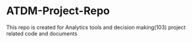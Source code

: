 # ATDM-Project-Repo

This repo is created for Analytics tools and decision making(103) project related code and documents
